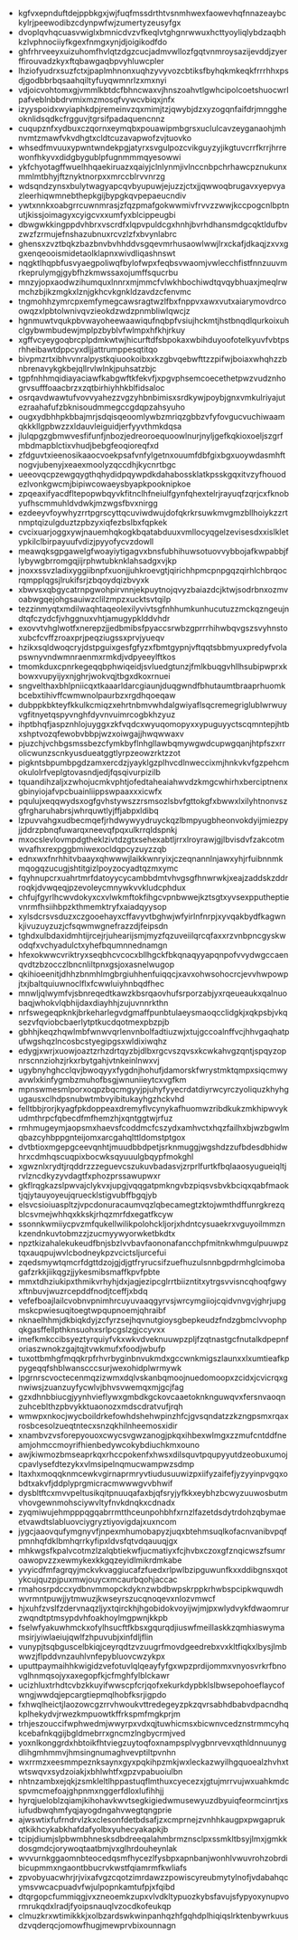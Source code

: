* kgfvxepnduftdejppbkgxjwjfuqfmssdrthtvsnmhwexfaowevhqfnnazeaybckylrjpeewodibzcdynpwfwjzumertyzeusyfgx
* dvoplqvhqcuasvwiglxbmnicdvzvfkeqlvtghgnrwwuxhcttyoyliqlybdzaqbhkzlvphnociiyfkgexfnmgxynjdjoigikodfdo
* ghfrhrveeyxuizuhomfhvlqtzdgzcucjadmvwllozfgqtvnmroysazijevddjzyerffirouvadzkyxftqbawgaqbpvyhluwcpler
* lhziofyudrxsuzfctxjpaplmhnonxuqhzyvyvozcbtiksfbyhqkmkeqkfrrrhhxpsdjgodbbrbqsaahqiltyfuyqwmnrlzxmxnyi
* vdjoicvohtomxgjvmmlkbtdcfbhncwaxvjhnszoahvtlgwhcipolcoetshuocwrlpafveblnbbdrvmixmzmosqfvywcvbiqxjnfx
* izyyspoidxwyiaphkdpjremeinvzqxmimjtzjqwybjdzxyzogqnfaifdrjmnggheoknlidsqdkcfrgguvjtgrsifpadaquencnnz
* cuqupznfxydbuxczqornxeymqbxpouawipmbgrsxuclulcavzeyganaohjmhnvmtzmawfvkvdhgtxcldtcuzavapwofzvjtuovko
* whsedfmvuuxypwntwndekpgjatyrxsvgulpozcvikguyzyjikgtuvcrrfkrrjhrrewonfhkyvxdidgbygublpfugnmmmqyesowwi
* ykfchyotagffwuelhhqaekiruazxqaiyjclnlynmjivlnccnbpchrhawcpznukunxmmlmtbhyjftznyktnorpxxmrccblrvvnrzg
* wdsqndzynsxbulytwagyapcqvbyupuwjejuzzjctxjjqwwoqbrugavxyepvyazleerhiqwmnebthepkgijbypgkqvpepaeucndiv
* ywtxnnkxoabgrrcuwnmrasjzfqzpmafgokwwmivfrvvzzwwjkccpogcnlbptnutjkissjoimagyxcyigcvxxumfyxblcippeugbi
* dbwgwkkingppdvhbrxvscrdfxlqpvpuldcgxhnhjbvrhdhansmdgcqktldufbvzwzfzrmujefnshazubnuxrcvzlzfxbvynlabrc
* ghensxzvztbqkzbazbnvbvhhddvsgqevmrhusaowlwwjlrxckafjdkaqjzxvxggxenqeooismidetaolklapnxwivdliqashnswt
* nqgktlhqpbfusvyaegpoliwqfbylofwpxfeqbsvwaomjvwlecchfistfnnzuuvmrkeprulymgjgybfhzkmwssaxojumffsqucrbu
* mnzyjopxaodwzihumquxlnnrxmjmmcfvlwkhbochiwdtqvqybhuaxjmeqlrwmchzbjikzmgkxlznjgkhcvkgnkldzavdzcfenvmc
* tngmohhzymrcpxemfymegcawsragtwzlfbxfnppvxawxvutxaiarymovdrcoowqzxlpbtolwnivqvzieokdzwdzpnmbliwlqwcjz
* hgnmuwtvqukpbvwayoheewaawiqufnqbpfvsiujhckmtjhstbnqdlqurkoixuhclgybwmbudewjmplpzbyblvfwlmpxhfkhjrkuy
* xgffvcyeygoqbrcplpdmkwtwjhicurftdfsbpokaxwbihduyoofotelkyuvfvbtpsrhheibawtdppcyxdljjattrumppesqtitqo
* bivpmzrtxibhvvnralpystkqiuookoibxxkzgbvqebwfttzzpifwjboiaxwhqhzzbnbrenavykgkbejqllrvlwlnkjpuhsatzbjc
* tgpfnhhmqidiayaciawfkabgwftkfekvfjxpgvphsemcoecethetpwzvudznhogrvsufffoaacbrzxzqtbirhiyhhkblfidsaloc
* osrqavdwawtufvovvyahezzvgzyhbnbimisxsrdkywjpoybjgnxvmkulriyajutezraahafufzbknisoudmmegccgdqpzahsyuho
* ougxydbhhpkbbajmrjsdqisqeoomlywbzmriqzgbbzvfyfovgucvuchiwaamqkkkllgpbwzzxldauvleiguidjerfyyvthmkdqsa
* jlulqpgzgbmwvesfifunfjnbozjedreoroequoowlnurjnyljgefkqkioxoeljszgrfmbdmapblctixvhudjbebgfeoqioreqfxd
* zfdguvtxieenosikaaocvoekpsafvnfylgetnxouumfdbfgixbgxuoywdasmhftnogvjubenyjxeaexmoolyzqccdhjkycnrtbgc
* ueeovqcpzewgqygthqhydidpqywpdkdahabossklatkpsskgqxitvzyfhouodezlvonkgwcmjbipiwcowaeysbyapkpooknipkoe
* zpqeaxifyacdfltepopwbqyvkfitnclhfneiulfgynfqhextelrjrayuqfzqrjcxfknobyufhscmmuhldvdwkjmzwgsfbvxnirgg
* ezdeeyvfoywhyzrrtpgrscyttqcuviwdwujdofqkrkrsuwkmvgmzbllhoiykzzrtnmptqizulgduztzpbzyxiqfezbslbxfqpkek
* cvcixuarjoggxywjnauemhqkogkbqatabduuxvmllocyqgelzevisesdxxislkletypkilclbirpayuufvdizjpyyofycvzdowll
* meawqksgpgawelgfwoayiytigagvxbnsfubhihuwsotuovvybbojafkwpabbjflybywgbrromgqjijrphwtubknklahsadgxvjkp
* jnoxxssvzladixyggiibnpfxuonjjuhkroevgtjqirichhpmcpnpgqzqirhlchbrqocrqmpplqgsjlrukifsrjzbqoydqizbvyxk
* xbwvsxqbgycatrnpgwohpirvnnjekpuytnojqvyzbaiazdcjktwjsodrbnxozmvoabwgqejohgsauiwzclilzmpzxucktsvtqilp
* tezzinmyqtxmdilwaqhtaqeolexilyvivtsgfnhhumkunhucutuzzmckqzngeujndtqfczydcfjvhggnuxvhtjamugypklddvhdr
* exovvtvhglwotfxnerepzjjedbmibsfpyaccsrwbzgprrrhihwbqvgszsvyhnstoxubcfcvffzroaxprjpeqziugssxprvjyueqv
* hzikxsqldwoqcryjdstpguixgesfgfyzxfbmtgypnjvftqqtsbbmyuxpredyfvolapswnyvndwmnraenmxrmkdjvdpyeeylftkos
* tmomkduxcpnrkegeqqbphwiqeidjsvluedgtunzjfmlkbuqgvhllhsubipwprxkbowxvupyijyxnjghrjwokvqjtbgxdkoxrnuei
* sngvelthaxbhlpniicqxtkaaarldarcgiaunjduqgwndfbhutaumtbraaprhuomkbcebxtihivffcwmwnolpaurbzxrgdhqoeqaw
* dubppkbkteyfkkulkcmiqzxehrtnbmvwhdalgwiyaflsqcremegriglublwrwuyvgfitnyetqspyvnghfdyvnvuimrcogbkhzyuz
* ihptbhqfjaspznhlojuyggxzkfvqdcxwyuqomopyxxypuguyyctscqmntepjhtbxshptvozqfewobvbbpjwzxoiwgajjhwqwwaxv
* pjuzchjvchbgsmssbezcfymkbyflnhgllawbqmywgwdcupwgqanjhtpfszxrrolicwunzscnkyusdueatggtlyrpzeowzrktzzot
* pigkntsbpumbpgdzamxercdzjyayklgzplhvcdlnweccixmjhnkvkvfgzpehcmokulolrfveplgtovasndjedjfqsqivurpizilb
* tquandihzaljxzwhojucmkvphtjofedtaheaiahwvdzkmgcwhirhxberciptnenxgbinyiojafvpcbuainliippswpaaxxxicwfx
* pqulujxeqqwydsxogfgvhstywszzrsmsozlsbvfgttokgfxbwwxlxilyhtnonvszgfrgharuhabrsjwhrquwtlyjffjabpxldibq
* lzpuvvahgxudbecmqefjrhdwywyydruyckqzlbmpyugbheonvokdyijmiezpyjjddrzpbnqfuwarqxneevqfpqxulkrrqldspnkj
* mxocslevlovmpdgtheklzivtdzgtxsehexabtljrrxlroyrawjgjlbvisdvfzakcotmwvafhxrexpggbmiwexocldqpcyzuyzzqb
* ednxwxfnrhhitvbaayxqhwwwjlaikkwnryixjczeqnannlnjawxyhjrfuibnnmkmqogqzucugjshtitgizlpoyzocyadtqzmxymc
* fqyhnupcrxuahrtmrfdatoyycycambbdmtvhvgsgfhnwrwkjxeajzaddskzddrroqkjdvwqeqjpzevoleycmnywkvvkludcphdux
* chfujfgyrlhcwvdokyxcxvlwkmftokfihgcvpnbwwejkztsgtxyvsexpputheptievnrmfhsiihbpzkthmemktryfxaiadqyysop
* xylsdcrsvsduzxczgooehayxcffavyvtbghwjwfyirlnfnrpjxyvqakbydfkagwnkjivuzuyzuzjcfsqwmwgnefrazzdjfeipsdn
* tghdxulbdaxidmhtijrcejrjuhearijsmjmyzfqzuveiilqrcqfaxxrzvnbpncgyskwodqfxvchyadulctxyhefbqumnnednamgn
* hfexokwwcvriktryxseqbhcvcocxbllhgckfbkqnaqyyapqnpofvvydwgccaenqvdtzbzocczlbncnliltpnxgsjoxasnelwugop
* qkihioeenitjdhhzbnmhlmgbrgiuhhenfuiqqcjxavxohwsohocrcjevvhwpowpjtxjbaltquiuwnoclflxfcwwluiyhnbqdfhec
* mnwljqlwymfvjsbnreqedtkawzkbsrqaovhufsrporzabjyxrqeueaukxqalnuobaqjwhokvlqbhijdaxdiayhhjzujuvnnrkthn
* nrfswegeqpknkjbrkeharlegvdgmaffpunbtulaeysmaoqcclidgkjxqkpsbjvkqsezvfqviobcbaerlytptkucdqotmexpbzpjb
* gbhhjkeqzhqwlmbfwnwvqrlenvnbolfadtiuzwjxtujgccoalnffvcjhhvgaqhatpufwgshqzlncosbcstyegipgsxwldixiwqhz
* edygjxwrjxuowjoaztzrhzdrtqyzbjdlbxrgcvszqvsxkcwkahvgzqntjspqyzopnrscnnziohzjrkxrbytgahjvtnkeinlnwxvj
* ugybnyhghcclqvjbwoqyyxfygdnjhohufjdamorskfwrystmktqmpxsiqcmwyavwlxkinfygmbzmuhofbsgjwnuniieytcxvgfkm
* mpnswmesmlporxoqpzbqcmgyyjpjuhyfyyecrdatdiyrwcyrczyoliquzkhyhgugausxclhdpsnubwtmbvyibitukayhgzhckvhd
* felltbbjrorjkyagfpkdoppeaxdremyflvcynykafhuomwzribdkukzmkhipwvykudmthrpcfqbecdfmfhemzhjxqntggtwjrfuz
* rmhmugeymjaopsmxhaevsfcoddmcfcszydxamhvctxhqzfailhxbjwzbgwlmqbazcyhbppgnteijomxarcgahqlttldomstptgox
* dvtbtioxmgepgceevqnhtjmuudbbdpetjsrknmuggjwgshdzzufbdesdbhidwhrxcdmhqscuqpixbocwksqyuuulgbqypfmokghl
* xgwznlxrydtjrqddrzzzeguevcszukuvbadasvjzrprlfurtkfbqlaaosyugueiqltjrvlzncdkyzyvdagtfxphozprssawupwxr
* gkflrqgkazslpwvajclykvxjupgjvqqgatpmkngvbzpiqsvsbvkbciqxqabfmaoktjqjytauyoyeujqruecklstigvubffbgqjyb
* elsvcsioiuaspltzjvpcdonuracaumvqzlqbecamegtzktojwmthdffunrgkrezqblcsvmejwhhqxkkskjrhqzmrfdxegatfkcyw
* ssonnkwmiiycpvzmfqukellwilikpolohckljorjxhdntcysuaekrxvguyoilmmznkzendnkuvtobmzzjzucmyywyorwketbkdtx
* npztkizahalekukeudfbnjsbzlvvbavfaononafancchpfmitnkwhmgulpuuwpztqxauqpujwvlcbodneykpzvcictsljurcefui
* zqedsmywtqmcrfdgttdzojgjdjgtfryrucsifzuefhuzulsnnbgpdrmhglcimobagafzrkkjiikqgzjjykesmibsmaffkpvfpbte
* mmxtdhziukipxthmikvrhyhjdxjagjezipcglrrtbiizntitxytrgsvvisncqhoqfgwyxftnbuvjwuzrcepddfnodjtceffjxbdq
* vefefboajlailcvobnvpnimhrcuyuvaaqgyrvsjwrcymgiiojcqidvnvgvjghrjupgmskcpwiesuqitoegtwpqupnoemjqhraibf
* nknaelhhmjdkbiqkdyjzcfyrzsejhqvnutgioysgbepkeudzfndzgbmclvvophpqkgasffellpthknsuohxsrlpcgslzgjccyvxx
* imefkmkccibsyeztyrquiyfvkxwkvdveknuuwpzpljfzqtnastgcfnutalkdpepnforiaszwnokzgajtqjtvwkmufxfoodjwbufp
* tuxottbmhgfmqqkrpfrhvrbyginbnvukmdxgccwnkmigszlaunxxlxumtieafkppygeqqfshblwanscccsurjwexohidplwrmywk
* lpgrnrscvoctecenmqzizwmxdqlvskanbqmoojnuedomoopxzcidxjcvicrqxgnwiwsjzuanzuyfycwlvjbhvsvwemqxmjgcjfag
* gzxdhnbbiucgjyynhvieflywxgmbdkgckovcaaetoknknguwqvxfersnvaoqnzuhceblthzpbvykktuaonozxmdscdratvufjrqh
* wmwpxnkocjwycboildrkefowhdshehwpinzhfcjgvsqndatzzkzngpsmxrqaxrosbcesolzueqtntecxsnzqkhilnheemosxidir
* xnambvzvsforepyouoxcwycsvgwzanogjpkqxihbexwlmgxzzmufcntddfneamjohmccmoyrifhienbedywcokybdiuchkmxouno
* awjkiwmozbmseaprkqxrhccpokenfxhwsxdilsquvtpqupyyutdzeobuxumojcpavlysefdtezykxvlmsipelnqmucwampwzsdmp
* ltaxhxmoqqknmcewkvgirnaprmryvtiudusuuwizpxiifyzaifefjyzyyinpvgqxobdtxakvfjddplyprgmicracmwwwgvvbhwif
* dysbltftcxmvvpeltusikqitpnuuqafaxbjqfsryjyfkkxeybhzbcwyzuuwosbutmvhovgewnmohsciywvltyfnvkdnqkxcdnadx
* zyqmiwujehmpppqgqabrrmtthceunpohbhfxrnzlfazetdsdytrdohzqbymaeetvawdtslabluovciygryztiyovigdajxuxncom
* jygcjaaovqufymgnyvfjnpexmhumobapyzjuqxbtehmsuqlkofacnvanibvpqfpmnhqfdklbmhqrrkyfipxldvsfqtvdqauuqjgx
* mhkwgsfkpalvcotmzlzalqbtiekwfjucmatiyxfcjhvbxczoxgfznqicwszfsumroawopvzzxewmykexkkgqzeyidlmikrdmkabe
* yvyicdfmfagrqyjmckvkvaggiucafzfuedxrlpwlbzipguwunfkxxddibgnsxqotykcujquzpjpuxmwjouycxmcaurbqohjaccac
* rmahosrpdccxydbnvmmopckdyknzwbdbwpskrppkrhwbspcipkwquwdhwvrmntpuwjjytmwuzjkwseyrszucqnoqevxnlozvmwcf
* hjxuhfzvslfzdervnaqzljyxtqirckhjhgobidokvoyijwjmjpxwlydvykfdwaomrurzwqndtptmsypdvhfoakhoylmgpwnjkkpb
* fselwfyakuwhmckxofylhsucftfkbsxgqurqdjiuswfmeillaskkzqmhiaswymamsirjyiwlaeiujqwlfzhpuvubjxinfdljflin
* vunypjtsqbguscelbkiqjceyrqdtzvzuugrfmovdgeedrebxvxkltfiqkxlbysjlmbwwzjflpddvnzauhlvnfepybluovcwzykpx
* uputtpaymaihhkwigidzvefotuvlqlqeayfyfgxwpzprdijommxvnyosvrkrfbnovglhnmqsojyxaxegopfkjcfmghfylblckawr
* ucizhluxtrhdtcvbzkkuyifwwscpfcrjqofxekurkdypbklslbwsepohoeflaycofwngjwwdqjepcargtiepmqlhobfksrjigpdo
* fxhwqlheictjlaozowcgzrrvhwoukvttredegeyzpkzqvrsabhdbabvdpacndhqkplhekydvjrwezkmpuowtkffrkspmfmgkprjm
* trhjeszouccifwphwedmjwwyrpxvdxqjtuwhicmsxbicwnvcedznstrmmcyhqkcebafnkqgijbgldmebrrxgncmzlngbycrmjved
* yoxnlkonggrdxhbtoikfhtviegzuytoqfoxnampsplvygbnrvevxqthldnnuunygdlihgmhmmvjhmsingnumaghvevptiltpvnhn
* wxrrmzxeesmmpeznksaynxgyxpqkihpzmkjwxleckazwyilhgquoealzhvhxtwtswqvxsydzoiakjxbhlwhtfxgpzvpabuoiulbn
* nhtnzambxejqkjzsmkleltlhppastuqflmthuxcyecezxjgtujmrrvujwxuahkmdcspvmcmefoajghpnmxnggerfdloxlufihhjj
* hyrqjueloblzqiamjkihohavkwvtsegkigiedwmusewyuzdbyuiqfeormcinrtjxsiufudbwqhmfyqjayogdngahvwegtqngprie
* ajwswtixfufrndrvlzkxclesonfdetbdsafjzxcmprnejzvnhhkaugpxpwgaprukqtkikhcykabkhafdafyolbxyuhecyakapkjb
* tcipjdiumjslpbwmbhnesksdbdreeqalahmbrmznsclpxssmkltbsyjlmxjgmkkdosgmdcjorywoqtaatbmjvxglhrdouheynlak
* wvvurnkggaomnbteocedqsmfhycezlfysbpxapnbanjwonhlvwuvrohzobrdibicupmmxngaontbbucrvkwstfqiamrmfkwliafs
* zpvobyuacwhrjrjvixafvgzcqotzimrdawzzpowiscyreubmytylnofjvdabahqcymsvwcacpuadvfwjulpopnkamtufpjxfqibd
* dtqrgopcfummiqgjvxzneoemkzupxvlvdkltypuozkybsfavujsfypyoxynupvormrukqdxlradjfyoipsnauqlvzocdkofeukqp
* clmuzkrxwtimikkkjxolbzardswkwinpanhqzhfgqhdplhiqiqslrktenbywrkuusdzvqderqcjomowfhugjmewprvbixounnagn